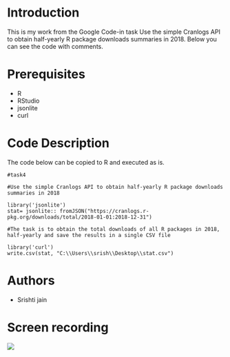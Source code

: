 # Introduction
This is my work from the Google Code-in task Use the simple Cranlogs API to obtain half-yearly R package downloads summaries in 2018.
Below you can see the code with comments.

# Prerequisites
- R
- RStudio
- jsonlite
- curl


# Code Description
The code below can be copied to R and executed as is.

```
#task4

#Use the simple Cranlogs API to obtain half-yearly R package downloads summaries in 2018

library('jsonlite')
stat= jsonlite:: fromJSON("https://cranlogs.r-pkg.org/downloads/total/2018-01-01:2018-12-31")

#The task is to obtain the total downloads of all R packages in 2018, half-yearly and save the results in a single CSV file

library('curl')
write.csv(stat, "C:\\Users\\srish\\Desktop\\stat.csv")

```
# Authors 
- Srishti jain

# Screen recording

![](http://g.recordit.co/cmSlmVxzqO.gif)
